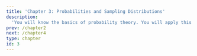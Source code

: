 ```yaml
---
title: 'Chapter 3: Probabilities and Sampling Distributions'
description:
  'You will know the basics of probability theory. You will apply this knowledge in the process of sampling from populations.'
prev: /chapter2
next: /chapter4
type: chapter
id: 3
---
```

